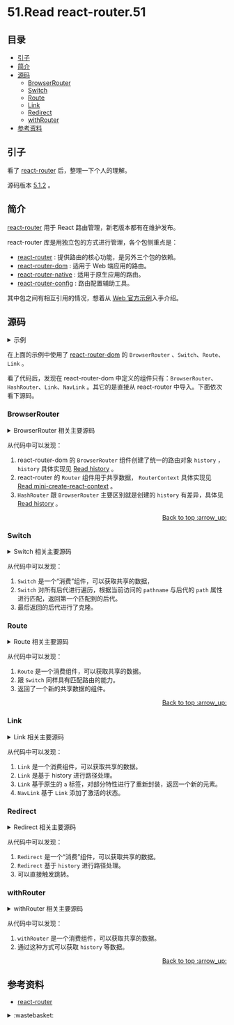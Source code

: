 # 51.Read react-router.51
## <a name="index"></a> 目录
- [引子](#start)
- [简介](#intro)
- [源码](#code)
  - [BrowserRouter](#browser-router)
  - [Switch](#switch)
  - [Route](#route)
  - [Link](#link)
  - [Redirect](#redirect)
  - [withRouter](#with-router)
- [参考资料](#reference)


## <a name="start"></a> 引子
看了 [react-router][url-github-1] 后，整理一下个人的理解。

源码版本 [5.1.2][url-github-2] 。

## <a name="intro"></a> 简介
[react-router][url-github-1] 用于 React 路由管理，新老版本都有在维护发布。

react-router 库是用独立包的方式进行管理，各个包侧重点是：
- [react-router][url-github-3] : 提供路由的核心功能，是另外三个包的依赖。
- [react-router-dom][url-github-4] : 适用于 Web 端应用的路由。
- [react-router-native][url-github-5] : 适用于原生应用的路由。
- [react-router-config][url-github-6] : 路由配置辅助工具。


其中包之间有相互引用的情况，想着从 [Web 官方示例][url-docs-1]入手介绍。

## <a name="code"></a> 源码

<details>
<summary>示例 </summary>

```js
import React from "react";
import {
  BrowserRouter as Router,
  Switch,
  Route,
  Link
} from "react-router-dom";

export default function App() {
  return (
    <Router>
      <div>
        <nav>
          <ul>
            <li>
              <Link to="/">Home</Link>
            </li>
            <li>
              <Link to="/about">About</Link>
            </li>
            <li>
              <Link to="/users">Users</Link>
            </li>
          </ul>
        </nav>

        {/* A <Switch> looks through its children <Route>s and
            renders the first one that matches the current URL. */}
        <Switch>
          <Route path="/about">
            <About />
          </Route>
          <Route path="/users">
            <Users />
          </Route>
          <Route path="/">
            <Home />
          </Route>
        </Switch>
      </div>
    </Router>
  );
}

function Home() {
  return <h2>Home</h2>;
}

function About() {
  return <h2>About</h2>;
}

function Users() {
  return <h2>Users</h2>;
}
```

</details>

在上面的示例中使用了 [react-router-dom][url-github-4] 的 `BrowserRouter` 、`Switch`、`Route`、`Link` 。

看了代码后，发现在 react-router-dom 中定义的组件只有：`BrowserRouter`、`HashRouter`、`Link`、`NavLink` 。其它的是直接从 react-router 中导入。下面依次看下源码。

### <a name="browser-router"></a> BrowserRouter

<details>
<summary>BrowserRouter 相关主要源码</summary>

```js
// BrowserRouter.js 主要代码
import React from "react";
import { Router } from "react-router";
import { createBrowserHistory as createHistory } from "history";
class BrowserRouter extends React.Component {
  history = createHistory(this.props);

  render() {
    return <Router history={this.history} children={this.props.children} />;
  }
}
export default BrowserRouter;
```

```js
// react-router 的 Router 组件主要代码
import React from "react";
import RouterContext from "./RouterContext";

class Router extends React.Component {
  static computeRootMatch(pathname) {
    return { path: "/", url: "/", params: {}, isExact: pathname === "/" };
  }

  constructor(props) {
    super(props);

    this.state = {
      location: props.history.location
    };

    // This is a bit of a hack. We have to start listening for location
    // changes here in the constructor in case there are any <Redirect>s
    // on the initial render. If there are, they will replace/push when
    // they mount and since cDM fires in children before parents, we may
    // get a new location before the <Router> is mounted.
    this._isMounted = false;
    this._pendingLocation = null;

    if (!props.staticContext) {
      this.unlisten = props.history.listen(location => {
        if (this._isMounted) {
          this.setState({ location });
        } else {
          this._pendingLocation = location;
        }
      });
    }
  }

  componentDidMount() {
    this._isMounted = true;

    if (this._pendingLocation) {
      this.setState({ location: this._pendingLocation });
    }
  }

  componentWillUnmount() {
    if (this.unlisten) this.unlisten();
  }

  render() {
    return (
      <RouterContext.Provider
        children={this.props.children || null}
        value={{
          history: this.props.history,
          location: this.state.location,
          match: Router.computeRootMatch(this.state.location.pathname),
          staticContext: this.props.staticContext
        }}
      />
    );
  }
}

export default Router;

```

</details>

从代码中可以发现：
1. react-router-dom 的 `BrowserRouter` 组件创建了统一的路由对象 `history` ， `history` 具体实现见 [Read history][url-blog-42] 。
2. react-router 的 `Router` 组件用于共享数据， `RouterContext` 具体实现见 [Read mini-create-react-context][url-blog-42] 。
3. `HashRouter` 跟 `BrowserRouter` 主要区别就是创建的 `history` 有差异，具体见 [Read history][url-blog-42] 。


<div align="right"><a href="#index">Back to top :arrow_up:</a></div>

### <a name="switch"></a> Switch
<details>
<summary>Switch 相关主要源码</summary>

```js
// Switch.js 主要代码
import React from "react";
import RouterContext from "./RouterContext";
import matchPath from "./matchPath"; // 路径匹配

/**
 * The public API for rendering the first <Route> that matches.
 */
class Switch extends React.Component {
  render() {
    return (
      <RouterContext.Consumer>
        {context => {
          invariant(context, "You should not use <Switch> outside a <Router>");

          const location = this.props.location || context.location;

          let element, match;

          // We use React.Children.forEach instead of React.Children.toArray().find()
          // here because toArray adds keys to all child elements and we do not want
          // to trigger an unmount/remount for two <Route>s that render the same
          // component at different URLs.
          React.Children.forEach(this.props.children, child => {
            if (match == null && React.isValidElement(child)) {
              element = child;

              const path = child.props.path || child.props.from;

              match = path
                ? matchPath(location.pathname, { ...child.props, path })
                : context.match;
            }
          });

          return match
            ? React.cloneElement(element, { location, computedMatch: match })
            : null;
        }}
      </RouterContext.Consumer>
    );
  }
}

export default Switch;

```

</details>

从代码中可以发现：
1. `Switch` 是一个“消费”组件，可以获取共享的数据，
2. `Switch` 对所有后代进行遍历，根据当前访问的 `pathname` 与后代的 `path` 属性进行匹配，返回第一个匹配到的后代。
3. 最后返回的后代进行了克隆。


### <a name="route"></a> Route

<details>
<summary>Route 相关主要源码</summary>

```js
import React from "react";
import RouterContext from "./RouterContext";
import matchPath from "./matchPath";

/**
 * The public API for matching a single path and rendering.
 */
class Route extends React.Component {
  render() {
    return (
      <RouterContext.Consumer>
        {context => {
          invariant(context, "You should not use <Route> outside a <Router>");

          const location = this.props.location || context.location;
          const match = this.props.computedMatch
            ? this.props.computedMatch // <Switch> already computed the match for us
            : this.props.path
            ? matchPath(location.pathname, this.props)
            : context.match;

          const props = { ...context, location, match };

          let { children, component, render } = this.props;

          // Preact uses an empty array as children by
          // default, so use null if that's the case.
          if (Array.isArray(children) && children.length === 0) {
            children = null;
          }

          return (
            <RouterContext.Provider value={props}>
              {props.match
                ? children
                  ? typeof children === "function"
                    ? __DEV__
                      ? evalChildrenDev(children, props, this.props.path)
                      : children(props)
                    : children
                  : component
                  ? React.createElement(component, props)
                  : render
                  ? render(props)
                  : null
                : typeof children === "function"
                ? __DEV__
                  ? evalChildrenDev(children, props, this.props.path)
                  : children(props)
                : null}
            </RouterContext.Provider>
          );
        }}
      </RouterContext.Consumer>
    );
  }
}

export default Route;

```

</details>

从代码中可以发现：
1. `Route` 是一个消费组件，可以获取共享的数据。
2. 跟 `Switch` 同样具有匹配路由的能力。
3. 返回了一个新的共享数据的组件。


<div align="right"><a href="#index">Back to top :arrow_up:</a></div>

### <a name="link"></a> Link

<details>
<summary>Link 相关主要源码</summary>

```js
import React from "react";
import { __RouterContext as RouterContext } from "react-router";
import { resolveToLocation, normalizeToLocation } from "./utils/locationUtils";

// React 15 compat
const forwardRefShim = C => C;
let { forwardRef } = React;
if (typeof forwardRef === "undefined") {
  forwardRef = forwardRefShim;
}

function isModifiedEvent(event) {
  return !!(event.metaKey || event.altKey || event.ctrlKey || event.shiftKey);
}

const LinkAnchor = forwardRef(
  (
    {
      innerRef, // TODO: deprecate
      navigate,
      onClick,
      ...rest
    },
    forwardedRef
  ) => {
    const { target } = rest;

    let props = {
      ...rest,
      onClick: event => {
        try {
          if (onClick) onClick(event);
        } catch (ex) {
          event.preventDefault();
          throw ex;
        }

        if (
          !event.defaultPrevented && // onClick prevented default
          event.button === 0 && // ignore everything but left clicks
          (!target || target === "_self") && // let browser handle "target=_blank" etc.
          !isModifiedEvent(event) // ignore clicks with modifier keys
        ) {
          event.preventDefault();
          navigate();
        }
      }
    };

    // React 15 compat
    if (forwardRefShim !== forwardRef) {
      props.ref = forwardedRef || innerRef;
    } else {
      props.ref = innerRef;
    }

    return <a {...props} />;
  }
);


/**
 * The public API for rendering a history-aware <a>.
 */
const Link = forwardRef(
  (
    {
      component = LinkAnchor,
      replace,
      to,
      innerRef, // TODO: deprecate
      ...rest
    },
    forwardedRef
  ) => {
    return (
      <RouterContext.Consumer>
        {context => {
          invariant(context, "You should not use <Link> outside a <Router>");

          const { history } = context;

          const location = normalizeToLocation(
            resolveToLocation(to, context.location),
            context.location
          );

          const href = location ? history.createHref(location) : "";
          const props = {
            ...rest,
            href,
            navigate() {
              const location = resolveToLocation(to, context.location);
              const method = replace ? history.replace : history.push;

              method(location);
            }
          };

          // React 15 compat
          if (forwardRefShim !== forwardRef) {
            props.ref = forwardedRef || innerRef;
          } else {
            props.innerRef = innerRef;
          }

          return React.createElement(component, props);
        }}
      </RouterContext.Consumer>
    );
  }
);


export default Link;

```

</details>

从代码中可以发现：
1. `Link` 是一个消费组件，可以获取共享的数据。
2. `Link` 是基于 history 进行路径处理。
3. `Link` 基于原生的 `a` 标签，对部分特性进行了重新封装，返回一个新的元素。
4. `NavLink` 基于 `Link` 添加了激活的状态。


### <a name="redirect"></a> Redirect

<details>
<summary>Redirect 相关主要源码</summary>

```js
import React from "react";
import { createLocation, locationsAreEqual } from "history";

import Lifecycle from "./Lifecycle";
import RouterContext from "./RouterContext";
import generatePath from "./generatePath";

/**
 * The public API for navigating programmatically with a component.
 */
function Redirect({ computedMatch, to, push = false }) {
  return (
    <RouterContext.Consumer>
      {context => {
        invariant(context, "You should not use <Redirect> outside a <Router>");

        const { history, staticContext } = context;

        const method = push ? history.push : history.replace;
        const location = createLocation(
          computedMatch
            ? typeof to === "string"
              ? generatePath(to, computedMatch.params)
              : {
                  ...to,
                  pathname: generatePath(to.pathname, computedMatch.params)
                }
            : to
        );

        // When rendering in a static context,
        // set the new location immediately.
        if (staticContext) {
          method(location);
          return null;
        }

        return (
          <Lifecycle
            onMount={() => {
              method(location);
            }}
            onUpdate={(self, prevProps) => {
              const prevLocation = createLocation(prevProps.to);
              if (
                !locationsAreEqual(prevLocation, {
                  ...location,
                  key: prevLocation.key
                })
              ) {
                method(location);
              }
            }}
            to={to}
          />
        );
      }}
    </RouterContext.Consumer>
  );
}


export default Redirect;

```

```js
import React from "react";

class Lifecycle extends React.Component {
  componentDidMount() {
    if (this.props.onMount) this.props.onMount.call(this, this);
  }

  componentDidUpdate(prevProps) {
    if (this.props.onUpdate) this.props.onUpdate.call(this, this, prevProps);
  }

  componentWillUnmount() {
    if (this.props.onUnmount) this.props.onUnmount.call(this, this);
  }

  render() {
    return null;
  }
}

export default Lifecycle;

```
</details>

从代码中可以发现：
1. `Redirect` 是一个“消费”组件，可以获取共享的数据。
2. `Redirect` 基于 `history` 进行路径处理。
3. 可以直接触发跳转。

### <a name="with-router"></a> withRouter

<details>
<summary>withRouter 相关主要源码</summary>


```js
import React from "react";
import RouterContext from "./RouterContext";
import hoistStatics from "hoist-non-react-statics"; // 拷贝静态方法

/**
 * A public higher-order component to access the imperative API
 */
function withRouter(Component) {
  const displayName = `withRouter(${Component.displayName || Component.name})`;
  const C = props => {
    const { wrappedComponentRef, ...remainingProps } = props;

    return (
      <RouterContext.Consumer>
        {context => {
          invariant(
            context,
            `You should not use <${displayName} /> outside a <Router>`
          );
          return (
            <Component
              {...remainingProps}
              {...context}
              ref={wrappedComponentRef}
            />
          );
        }}
      </RouterContext.Consumer>
    );
  };

  C.displayName = displayName;
  C.WrappedComponent = Component;

  return hoistStatics(C, Component);
}

export default withRouter;

```

</details>

从代码中可以发现：
1. `withRouter` 是一个消费组件，可以获取共享的数据。
2. 通过这种方式可以获取 `history` 等数据。

<div align="right"><a href="#index">Back to top :arrow_up:</a></div>



## <a name="reference"></a> 参考资料
- [react-router][url-github-1]

[url-base]:https://xxholic.github.io/blog/draft

[url-github-1]:https://github.com/ReactTraining/react-router
[url-github-2]:https://github.com/ReactTraining/react-router/releases
[url-github-3]:https://github.com/ReactTraining/react-router/tree/master/packages/react-router
[url-github-4]:https://github.com/ReactTraining/react-router/tree/master/packages/react-router-dom
[url-github-5]:https://github.com/ReactTraining/react-router/tree/master/packages/react-router-native
[url-github-6]:https://github.com/ReactTraining/react-router/tree/master/packages/react-router-config
[url-docs-1]:https://reacttraining.com/react-router/web/guides/quick-start

[url-blog-42]:https://github.com/XXHolic/blog/issues/42
[url-blog-50]:https://github.com/XXHolic/blog/issues/50




<details>
<summary>:wastebasket:</summary>

> 很久以前发生了一场大爆炸，让我们所知的生命得以繁衍生息。接着又发生了一场大爆炸，那是我们将经历的最后一场爆炸。

![51-poster][url-local-poster]

</details>

[url-local-poster]:./images/51/poster.jpg
